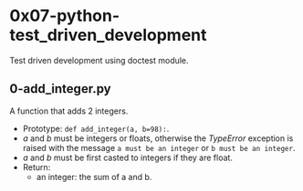 # 0x07-python-test_driven_development

Test driven development using doctest module.

## 0-add_integer.py

A function that adds 2 integers. 

- Prototype: ``` def add_integer(a, b=98): ```.
- *a* and *b* must be integers or floats, otherwise the *TypeError* exception is raised with the message ``` a must be an integer ``` or ``` b must be an integer ```.
- *a* and *b* must be first casted to integers if they are float.
- Return:
	* an integer: the sum of a and b.


